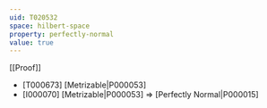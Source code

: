```yaml
---
uid: T020532
space: hilbert-space
property: perfectly-normal
value: true
---
```

[[Proof]]

* [T000673] [Metrizable|P000053]
* [I000070] [Metrizable|P000053] => [Perfectly Normal|P000015]

